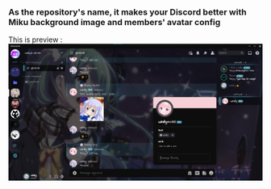 ### As the repository's name, it makes your Discord better with Miku background image and members' avatar config
This is preview : 
<img src = "ssh.png"></img>
